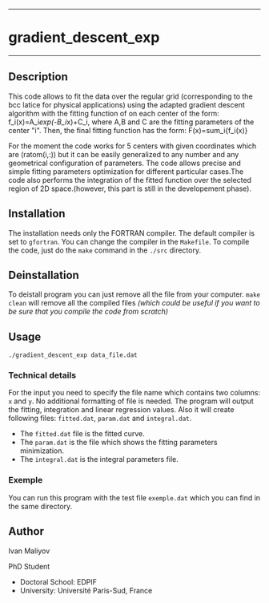 -----------------------------------------
#          gradient_descent_exp
-----------------------------------------

## Description
 This code allows to fit the data over 
 the regular grid (corresponding to the bcc latice for physical 
 applications) using the adapted gradient descent algorithm
 with the fitting function of on each center of the form:
                       f_i(x)=A_i*exp(-B_i*x)+C_i, 
 where A,B and C are the fitting parameters of the center "i". 
 Then, the final fitting function has the form:
                        F(x)=sum_i{f_i(x)}

 For the moment the code works for 5 centers with given coordinates 
 which are (ratom(i,:)) but it can be easily generalized to any number 
 and any geometrical configuration of parameters. The code allows precise
 and simple fitting parameters optimization for different particular
 cases.The code also performs the integration of the fitted function
 over the selected region of 2D space.(however, this part is still 
 in the developement phase).

## Installation 
 The installation needs only the FORTRAN compiler. The default compiler is set to `gfortran`. You can change the compiler in the `Makefile`. To compile the code, just do the `make` command in the `./src` directory. 

## Deinstallation
 To deistall program you can just remove all the file from your computer.
 `make clean` will remove all the compiled files _(which could be useful if you want to be sure that you compile the code from scratch)_

## Usage

`./gradient_descent_exp data_file.dat`

### Technical details
 For the input you need to specify the file name which contains two columns: `x` and `y`. No additional formatting of file is needed.
 The program will output the fitting, integration and linear regression values. Also it will create following files: `fitted.dat`, `param.dat` and `integral.dat`.
- The `fitted.dat` file is the fitted curve.
- The `param.dat` is the file which shows the fitting parameters minimization.
- The `integral.dat` is the integral parameters file.

### Exemple
 You can run this program with the test file `exemple.dat` which you can find in the same directory. 

## Author

Ivan Maliyov

PhD Student
- Doctoral School: EDPIF
- University: Université Paris-Sud, France

